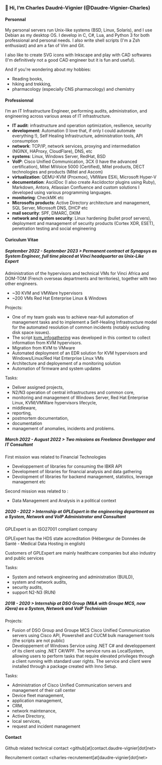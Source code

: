 ### 👋 Hi, I’m Charles Daudré-Vignier (@Daudre-Vignier-Charles)

#### Personnal

My personal servers run Unix-like systems (BSD, Linux, Solaris), and I use Debian as my desktop OS. I develop in C, C#, Lua, and Python 3 for both professional and personal needs. I also write shell scripts (I'm a Zsh enthusiast) and am a fan of Vim and Git.

I also like to create SVG icons with Inkscape and play with CAD softwares (I'm definitively not a good CAD engineer but it is fun and useful).

And if you're wondering about my hobbies:
- Reading books,
- hiking and trekking,
- pharmacology (especially CNS pharmacology) and chemistry

#### Professionnal

I’m an IT Infrastructure Engineer, performing audits, administration, and engineering across various areas of IT infrastructure.
- **IT audit**: infrastructure and operation optimization, resilience, security
- **development**: Automation (I love that, if only I could automate everything !), Self Healing Infrastructure, administration tools, API consumption
- **network**: TCP/IP, network services, proxying and intermediation (NGINX, HAProxy, CloudFlare), DNS, etc
- **systems**: Linux, Windows Server, RedHat, BSD
- **VoIP**: Cisco Unified Communication, 3CX (I have the advanced certification), Mitel MiVoice 5000 (Certified), Mitel products, DECT technologies and products (Mitel and Ascom)
- **virtualization**: QEMU-KVM (Proxmox), VMWare ESXi, Microsoft Hyper-V
- **documentation**: AsciiDoc (I also create Asciidoctor plugins using Ruby), Markdown, Antora, Atlassian Confluence and custom solutions I developed using various programming languages.
- **monitoring**: CheckMK etc
- **Microsofts products**: Active Directory architecture and management, SQL Server, Microsoft DNS, DHCP etc
- **mail security**: SPF, DMARC, DKIM
- **network and system security**: Linux hardening (bullet proof servers), deployment and management of security products (Cortex XDR, ESET), penetration testing and social engineering

#### Curiculum Vitae

##### September 2022 - September 2023 > Permanent contract at Synapsys as System Engineer, full time placed at Vinci headquarter as Unix-Like Expert

Administration of the hypervisors and technical VMs for Vinci Africa and DOM-TOM (French overseas departments and territories), together with two other engineers.
- ~30 KVM and VMWare hypervisors
- ~200 VMs Red Hat Enterprise Linux & Windows

Projects:
- One of my team goals was to achieve near-full automation of management tasks and to implement a Self-Healing Infrastructure model for the automated resolution of common incidents (notably excluding disk space issues).
- The script [kvm_infogathering](https://github.com/Daudre-Vignier-Charles/kvm_infogathering) was developed in this context to collect information from KVM hypervisors.
- Migration from KVM to VMware
- Automated deployment of an EDR solution for KVM hypervisors and Windows/Linux/Red Hat Enterprise Linux VMs
- Architecture and deployement of a monitoring solution
- Automation of firmware and system updates
 
Tasks:
- Deliver assigned projects,
- N2/N3 operation of central infrastructures and common core,
- monitoring and management of Windows Server, Red Hat Enterprise Linux, KVM/VMWare hypervisors lifecycle,
- middleware,
- reporting,
- postmortem documentation,
- documentation
- management of anomalies, incidents and problems.

##### March 2022 - August 2022 > Two missions as Freelance Developper and IT Consultant

First mission was related to Financial Technologies
- Developpement of libraries for consuming the IBKR API
- Development of libraries for financial analysis and data gathering
- Devolopment of libraries for backend management, statistics, leverage management etc

Second mission was related to :
- Data Management and Analysis in a political context

##### 2020 - 2022 > Internship at GPLExpert in the engineering department as a System, Network and VoIP Administrator and Consultant

GPLExpert is an ISO27001 compliant company

GPLExpert has the HDS state accreditation (Hébergeur de Données de Santé - Medical Data Hosting in english)

Customers of GPLExpert are mainly healthcare companies but also industry and public services

Tasks:
- System and network engineering and administration (BUILD),
- system and network audits,
- security audits,
- support N2-N3 (RUN)

##### 2018 - 2020 > Internship at DSO Group (M&A with Groupe MCS, now iQera) as a System, Network and VoIP Technician

Projects:
- Fusion of DSO Group and Groupe MCS Cisco Unified Communication servers using Cisco API, Powershell and CUCM bulk management tools (the scripts are not public)
- Developpement of Windows Service using .NET C# and developpement of its client using .NET C#/WPF. The service runs as LocalSystem, allowing users to perform tasks that require elevated privileges through a client running with standard user rights. The service and client were installed through a package created with Inno Setup.

Tasks:
- Administration of Cisco Unified Communication servers and management of their call center
- Device fleet management,
- application management,
- CRM,
- network maintenance,
- Active Directory,
- local services,
- request and incident management

#### Contact
Github related technical contact
<github[at]contact.daudre-vignier[dot]net>

Recruitement contact
<charles-recrutement[at]daudre-vignier[dot]net>

